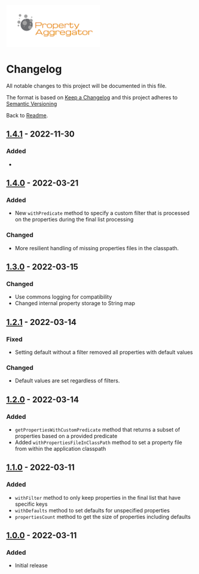 ![Property Aggregator Logo](logo.png)

# Changelog

All notable changes to this project will be documented in this file.

The format is based on [Keep a Changelog](http://keepachangelog.com/en/1.0.0/)
and this project adheres to
[Semantic Versioning](http://semver.org/spec/v2.0.0.html)

Back to [Readme](README.md).

[1.4.1]: https://github.com/bischoffdev/property-aggregator/compare/v1.3.0...v1.4.0
[1.4.0]: https://github.com/bischoffdev/property-aggregator/compare/v1.3.0...v1.4.0
[1.3.0]: https://github.com/bischoffdev/property-aggregator/compare/v1.2.1...v1.3.0
[1.2.1]: https://github.com/bischoffdev/property-aggregator/compare/v1.2.0...v1.2.1
[1.2.0]: https://github.com/bischoffdev/property-aggregator/compare/v1.1.0...v1.2.0
[1.1.0]: https://github.com/bischoffdev/property-aggregator/compare/v1.0.0...v1.1.0
[1.0.0]: https://github.com/bischoffdev/property-aggregator/tree/v1.0.0

## [1.4.1] - 2022-11-30

### Added
* 

## [1.4.0] - 2022-03-21

### Added
* New `withPredicate` method to specify a custom filter that is processed on 
  the properties during the final list processing

### Changed
* More resilient handling of missing properties files in the classpath.

## [1.3.0] - 2022-03-15

### Changed
* Use commons logging for compatibility
* Changed internal property storage to String map

## [1.2.1] - 2022-03-14

### Fixed
* Setting default without a filter removed all properties with default values

### Changed
* Default values are set regardless of filters.

## [1.2.0] - 2022-03-14

### Added
* `getPropertiesWithCustomPredicate` method that returns a subset of
  properties based on a provided predicate
* Added `withPropertiesFileInClassPath` method to set a property file from 
  within the application classpath

## [1.1.0] - 2022-03-11

### Added
* `withFilter` method to only keep properties in the final list that have 
  specific keys
* `withDefaults` method to set defaults for unspecified properties
* `propertiesCount` method to get the size of properties including defaults

## [1.0.0] - 2022-03-11

### Added
* Initial release